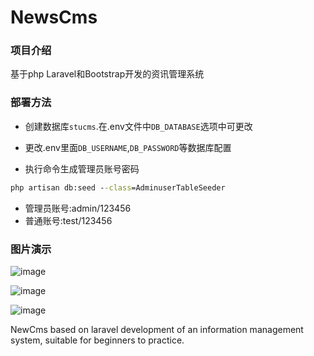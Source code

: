 # NewsCms

### 项目介绍
基于php Laravel和Bootstrap开发的资讯管理系统

### 部署方法
- 创建数据库`stucms`.在.env文件中`DB_DATABASE`选项中可更改

- 更改.env里面`DB_USERNAME`,`DB_PASSWORD`等数据库配置

- 执行命令生成管理员账号密码
```cmd
php artisan db:seed --class=AdminuserTableSeeder
```

- 管理员账号:admin/123456
- 普通账号:test/123456

### 图片演示

![image](https://user-images.githubusercontent.com/90046731/170527209-eafbd3c8-63a5-4a90-8dfa-084cadaec84b.png#pic_left=300x)

![image](https://user-images.githubusercontent.com/90046731/170527477-cea1688d-158d-4c1c-939b-28fd97b00019.png#pic_left=300x)

![image](https://user-images.githubusercontent.com/90046731/170526670-73337c75-5420-4f22-983b-33cb01fd4051.png#pic_left=300x)

NewCms based on laravel development of an information management system, suitable for beginners to practice. 
